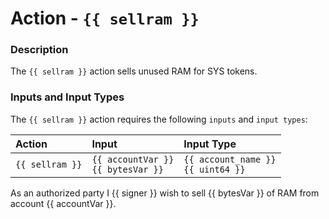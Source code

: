 # Action - `{{ sellram }}`

### Description

The `{{ sellram }}` action sells unused RAM for SYS tokens.

### Inputs and Input Types

The `{{ sellram }}` action requires the following `inputs` and `input types`:

| Action | Input | Input Type |
|:--|:--|:--|
| `{{ sellram }}` | `{{ accountVar }}`<br/>`{{ bytesVar }}` | `{{ account_name }}`<br/>`{{ uint64 }}` |

As an authorized party I {{ signer }} wish to sell {{ bytesVar }} of RAM from account {{ accountVar }}. 

